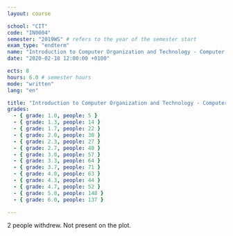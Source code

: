 ```yaml
---
layout: course

school: "CIT"
code: "IN0004"
semester: "2019WS" # refers to the year of the semester start
exam_type: "endterm"
name: "Introduction to Computer Organization and Technology - Computer Architecture"
date: "2020-02-18 12:00:00 +0100"

ects: 8
hours: 6.0 # semester hours
mode: "written"
lang: "en"

title: "Introduction to Computer Organization and Technology - Computer Architecture 2019WS Endterm"
grades:
  - { grade: 1.0, people: 5 }
  - { grade: 1.3, people: 14 }
  - { grade: 1.7, people: 22 }
  - { grade: 2.0, people: 30 }
  - { grade: 2.3, people: 27 }
  - { grade: 2.7, people: 40 }
  - { grade: 3.0, people: 57 }
  - { grade: 3.3, people: 64 }
  - { grade: 3.7, people: 71 }
  - { grade: 4.0, people: 63 }
  - { grade: 4.3, people: 44 }
  - { grade: 4.7, people: 52 }
  - { grade: 5.0, people: 148 }
  - { grade: 6.0, people: 137 }

---
```


2 people withdrew. Not present on the plot. 
